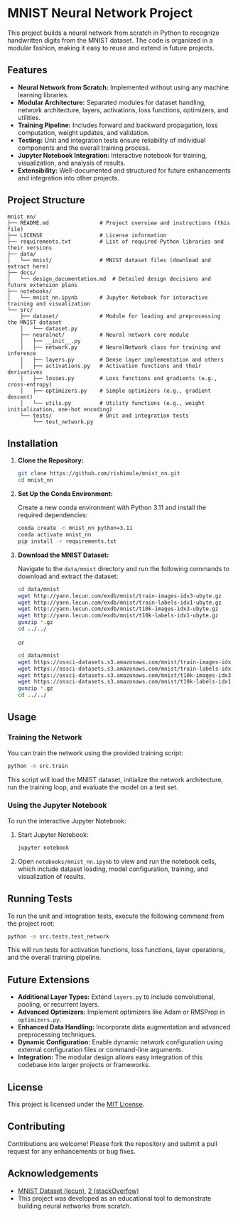 # MNIST Neural Network Project

This project builds a neural network from scratch in Python to recognize handwritten digits from the MNIST dataset. The code is organized in a modular fashion, making it easy to reuse and extend in future projects.

## Features

- **Neural Network from Scratch:** Implemented without using any machine learning libraries.
- **Modular Architecture:** Separated modules for dataset handling, network architecture, layers, activations, loss functions, optimizers, and utilities.
- **Training Pipeline:** Includes forward and backward propagation, loss computation, weight updates, and validation.
- **Testing:** Unit and integration tests ensure reliability of individual components and the overall training process.
- **Jupyter Notebook Integration:** Interactive notebook for training, visualization, and analysis of results.
- **Extensibility:** Well-documented and structured for future enhancements and integration into other projects.

## Project Structure

```plaintext
mnist_nn/
├── README.md                # Project overview and instructions (this file)
├── LICENSE                  # License information
├── requirements.txt         # List of required Python libraries and their versions
├── data/
│   └── mnist/               # MNIST dataset files (download and extract here)
├── docs/
│   └── design_documentation.md  # Detailed design decisions and future extension plans
├── notebooks/
│   └── mnist_nn.ipynb       # Jupyter Notebook for interactive training and visualization
└── src/
    ├── dataset/             # Module for loading and preprocessing the MNIST dataset
    │   └── dataset.py
    ├── neuralnet/           # Neural network core module
    │   ├── __init__.py
    │   ├── network.py       # NeuralNetwork class for training and inference
    │   ├── layers.py        # Dense layer implementation and others
    │   ├── activations.py   # Activation functions and their derivatives
    │   ├── losses.py        # Loss functions and gradients (e.g., cross-entropy)
    │   ├── optimizers.py    # Simple optimizers (e.g., gradient descent)
    │   └── utils.py         # Utility functions (e.g., weight initialization, one-hot encoding)
    └── tests/               # Unit and integration tests
        └── test_network.py
```

## Installation

1. **Clone the Repository:**

   ```bash
   git clone https://github.com/rishimule/mnist_nn.git
   cd mnist_nn
   ```

2. **Set Up the Conda Environment:**

   Create a new conda environment with Python 3.11 and install the required dependencies:

   ```bash
   conda create -n mnist_nn python=3.11
   conda activate mnist_nn
   pip install -r requirements.txt
   ```

3. **Download the MNIST Dataset:**

   Navigate to the `data/mnist` directory and run the following commands to download and extract the dataset:

   ```bash
   cd data/mnist
   wget http://yann.lecun.com/exdb/mnist/train-images-idx3-ubyte.gz
   wget http://yann.lecun.com/exdb/mnist/train-labels-idx1-ubyte.gz
   wget http://yann.lecun.com/exdb/mnist/t10k-images-idx3-ubyte.gz
   wget http://yann.lecun.com/exdb/mnist/t10k-labels-idx1-ubyte.gz
   gunzip *.gz
   cd ../../
   ```
   or
   ```bash
   cd data/mnist
   wget https://ossci-datasets.s3.amazonaws.com/mnist/train-images-idx3-ubyte.gz
   wget https://ossci-datasets.s3.amazonaws.com/mnist/train-labels-idx1-ubyte.gz
   wget https://ossci-datasets.s3.amazonaws.com/mnist/t10k-images-idx3-ubyte.gz
   wget https://ossci-datasets.s3.amazonaws.com/mnist/t10k-labels-idx1-ubyte.gz
   gunzip *.gz
   cd ../../
   ```

## Usage

### Training the Network

You can train the network using the provided training script:

```bash
python -m src.train
```

This script will load the MNIST dataset, initialize the network architecture, run the training loop, and evaluate the model on a test set.

### Using the Jupyter Notebook

To run the interactive Jupyter Notebook:

1. Start Jupyter Notebook:

   ```bash
   jupyter notebook
   ```

2. Open `notebooks/mnist_nn.ipynb` to view and run the notebook cells, which include dataset loading, model configuration, training, and visualization of results.

## Running Tests

To run the unit and integration tests, execute the following command from the project root:

```bash
python -m src.tests.test_network
```

This will run tests for activation functions, loss functions, layer operations, and the overall training pipeline.

## Future Extensions

- **Additional Layer Types:** Extend `layers.py` to include convolutional, pooling, or recurrent layers.
- **Advanced Optimizers:** Implement optimizers like Adam or RMSProp in `optimizers.py`.
- **Enhanced Data Handling:** Incorporate data augmentation and advanced preprocessing techniques.
- **Dynamic Configuration:** Enable dynamic network configuration using external configuration files or command-line arguments.
- **Integration:** The modular design allows easy integration of this codebase into larger projects or frameworks.

## License

This project is licensed under the [MIT License](LICENSE).

## Contributing

Contributions are welcome! Please fork the repository and submit a pull request for any enhancements or bug fixes.

## Acknowledgements

- [MNIST Dataset (lecun)](http://yann.lecun.com/exdb/mnist/), [2 (stackOverfow)](https://stackoverflow.com/a/66820249)
- This project was developed as an educational tool to demonstrate building neural networks from scratch.
```
